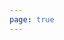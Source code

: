 ```yaml
---
page: true
---
```


<script setup>
import picture38 from './components/picture38.vue'
</script>

<picture38 />
